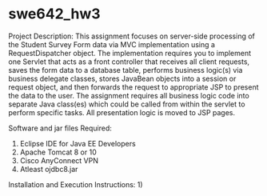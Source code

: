 # swe642_hw3

Project Description:
This assignment focuses on server-side processing of the Student Survey Form data via MVC
implementation using a RequestDispatcher object. The implementation requires you to
implement one Servlet that acts as a front controller that receives all client requests, saves the
form data to a database table, performs business logic(s) via business delegate classes, stores
JavaBean objects into a session or request object, and then forwards the request to appropriate
JSP to present the data to the user. The assignment requires all business logic code into separate
Java class(es) which could be called from within the servlet to perform specific tasks. All
presentation logic is moved to JSP pages.


Software and jar files Required:

1) Eclipse IDE for Java EE Developers 
2) Apache Tomcat 8 or 10
3) Cisco AnyConnect VPN 
4) Atleast ojdbc8.jar

Installation and Execution Instructions:
1)
